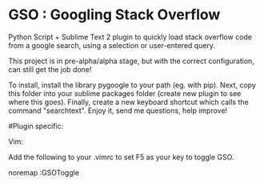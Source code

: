 # GSO : Googling Stack Overflow
Python Script + Sublime Text 2 plugin to quickly load stack overflow code from a google search, using a selection or user-entered query.

This project is in pre-alpha/alpha stage, but with the correct configuration, can still get the job done!

To install, install the library pygoogle to your path (eg. with pip).
Next, copy this folder into your sublime packages folder (create new plugin to see where this goes).
Finally, create a new keyboard shortcut which calls the command "searchtext".
Enjoy it, send me questions, help improve!

#Plugin specific:

Vim:

Add the following to your .vimrc to set F5 as your key to toggle GSO.

noremap <F5> :GSOToggle<CR>
